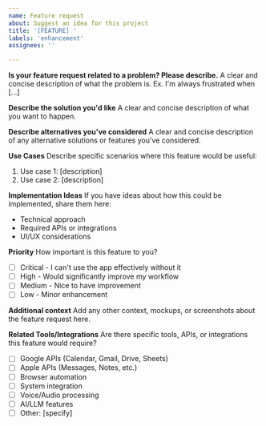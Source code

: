 ```yaml
---
name: Feature request
about: Suggest an idea for this project
title: '[FEATURE] '
labels: 'enhancement'
assignees: ''

---
```


**Is your feature request related to a problem? Please describe.**
A clear and concise description of what the problem is. Ex. I'm always frustrated when [...]

**Describe the solution you'd like**
A clear and concise description of what you want to happen.

**Describe alternatives you've considered**
A clear and concise description of any alternative solutions or features you've considered.

**Use Cases**
Describe specific scenarios where this feature would be useful:
1. Use case 1: [description]
2. Use case 2: [description]

**Implementation Ideas**
If you have ideas about how this could be implemented, share them here:
- Technical approach
- Required APIs or integrations
- UI/UX considerations

**Priority**
How important is this feature to you?
- [ ] Critical - I can't use the app effectively without it
- [ ] High - Would significantly improve my workflow
- [ ] Medium - Nice to have improvement
- [ ] Low - Minor enhancement

**Additional context**
Add any other context, mockups, or screenshots about the feature request here.

**Related Tools/Integrations**
Are there specific tools, APIs, or integrations this feature would require?
- [ ] Google APIs (Calendar, Gmail, Drive, Sheets)
- [ ] Apple APIs (Messages, Notes, etc.)
- [ ] Browser automation
- [ ] System integration
- [ ] Voice/Audio processing
- [ ] AI/LLM features
- [ ] Other: [specify]
